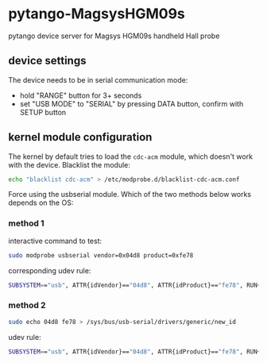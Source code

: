 # pytango-MagsysHGM09s

pytango device server for Magsys HGM09s handheld Hall probe

## device settings
The device needs to be in serial communication mode:
* hold "RANGE" button for 3+ seconds
* set "USB MODE" to "SERIAL" by pressing DATA button, confirm with SETUP button 

## kernel module configuration
The kernel by default tries to load the `cdc-acm` module, which doesn't work with the device. Blacklist the module:

```bash
echo "blacklist cdc-acm" > /etc/modprobe.d/blacklist-cdc-acm.conf
```

Force using the usbserial module. Which of the two methods below works depends on the OS:

### method 1
interactive command to test:
```bash
sudo modprobe usbserial vendor=0x04d8 product=0xfe78
```

corresponding udev rule:
```bash
SUBSYSTEM=="usb", ATTR{idVendor}=="04d8", ATTR{idProduct}=="fe78", RUN+="/usr/sbin/modprobe usbserial vendor=0x04d8 product=0xfe78"
```

### method 2
```bash
sudo echo 04d8 fe78 > /sys/bus/usb-serial/drivers/generic/new_id
```
udev rule:
```bash
SUBSYSTEM=="usb", ATTR{idVendor}=="04d8", ATTR{idProduct}=="fe78", RUN+="/bin/sh -c 'echo 04d8 fe78 > /sys/bus/usb-serial/drivers/generic/new_id'"
```
